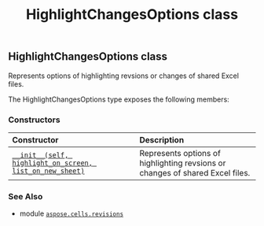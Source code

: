 ﻿---
title: HighlightChangesOptions class
second_title: Aspose.Cells for Python via .NET API References
description: 
type: docs
weight: 10
url: /aspose.cells.revisions/highlightchangesoptions/
is_root: false
---

## HighlightChangesOptions class

Represents options of highlighting revsions or changes of shared Excel files.



The HighlightChangesOptions type exposes the following members:

### Constructors
| Constructor | Description |
| :- | :- |
| [`__init__(self, highlight_on_screen, list_on_new_sheet)`](/cells/python-net/aspose.cells.revisions/highlightchangesoptions/__init__/#bool-bool) | Represents options of highlighting revsions or changes of shared Excel files. |



### See Also
* module [`aspose.cells.revisions`](..)
